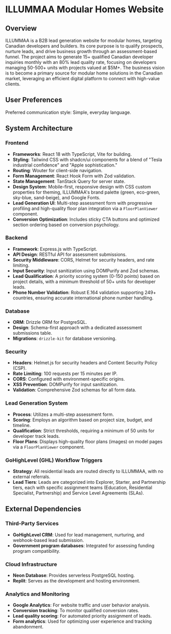 # ILLUMMAA Modular Homes Website

## Overview
ILLUMMAA is a B2B lead generation website for modular homes, targeting Canadian developers and builders. Its core purpose is to qualify prospects, nurture leads, and drive business growth through an assessment-based funnel. The project aims to generate 15+ qualified Canadian developer inquiries monthly with an 80% lead quality rate, focusing on developers managing 50-500+ units with projects valued at $5M+. The business vision is to become a primary source for modular home solutions in the Canadian market, leveraging an efficient digital platform to connect with high-value clients.

## User Preferences
Preferred communication style: Simple, everyday language.

## System Architecture

### Frontend
- **Frameworks**: React 18 with TypeScript, Vite for building.
- **Styling**: Tailwind CSS with shadcn/ui components for a blend of "Tesla industrial confidence" and "Apple sophistication."
- **Routing**: Wouter for client-side navigation.
- **Form Management**: React Hook Form with Zod validation.
- **State Management**: TanStack Query for server state.
- **Design System**: Mobile-first, responsive design with CSS custom properties for theming, ILLUMMAA's brand palette (green, eco-green, sky-blue, sand-beige), and Google Fonts.
- **Lead Generation UI**: Multi-step assessment form with progressive profiling and high-quality floor plan integration via a `FloorPlanViewer` component.
- **Conversion Optimization**: Includes sticky CTA buttons and optimized section ordering based on conversion psychology.

### Backend
- **Framework**: Express.js with TypeScript.
- **API Design**: RESTful API for assessment submissions.
- **Security Middleware**: CORS, Helmet for security headers, and rate limiting.
- **Input Security**: Input sanitization using DOMPurify and Zod schemas.
- **Lead Qualification**: A priority scoring system (0-150 points) based on project details, with a minimum threshold of 50+ units for developer leads.
- **Phone Number Validation**: Robust E.164 validation supporting 249+ countries, ensuring accurate international phone number handling.

### Database
- **ORM**: Drizzle ORM for PostgreSQL.
- **Design**: Schema-first approach with a dedicated assessment submissions table.
- **Migrations**: `drizzle-kit` for database versioning.

### Security
- **Headers**: Helmet.js for security headers and Content Security Policy (CSP).
- **Rate Limiting**: 100 requests per 15 minutes per IP.
- **CORS**: Configured with environment-specific origins.
- **XSS Prevention**: DOMPurify for input sanitization.
- **Validation**: Comprehensive Zod schemas for all form data.

### Lead Generation System
- **Process**: Utilizes a multi-step assessment form.
- **Scoring**: Employs an algorithm based on project size, budget, and timeline.
- **Qualification**: Strict thresholds, requiring a minimum of 50 units for developer track leads.
- **Floor Plans**: Displays high-quality floor plans (images) on model pages via a `FloorPlanViewer` component.

### GoHighLevel (GHL) Workflow Triggers
- **Strategy**: All residential leads are routed directly to ILLUMMAA, with no external referrals.
- **Lead Tiers**: Leads are categorized into Explorer, Starter, and Partnership tiers, each with specific assignment teams (Education, Residential Specialist, Partnership) and Service Level Agreements (SLAs).

## External Dependencies

### Third-Party Services
- **GoHighLevel CRM**: Used for lead management, nurturing, and webhook-based lead submission.
- **Government program databases**: Integrated for assessing funding program compatibility.

### Cloud Infrastructure
- **Neon Database**: Provides serverless PostgreSQL hosting.
- **Replit**: Serves as the development and hosting environment.

### Analytics and Monitoring
- **Google Analytics**: For website traffic and user behavior analysis.
- **Conversion tracking**: To monitor qualified conversion rates.
- **Lead quality scoring**: For automated priority assignment of leads.
- **Form analytics**: Used for optimizing user experience and tracking abandonment.